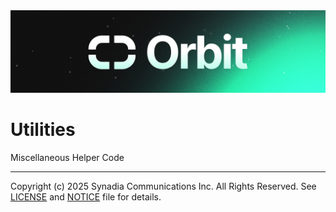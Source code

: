 <img src="../orbit_shorter.png" alt="Orbit">

# Utilities

Miscellaneous Helper Code


---
Copyright (c) 2025 Synadia Communications Inc. All Rights Reserved.
See [LICENSE](LICENSE) and [NOTICE](NOTICE) file for details.
